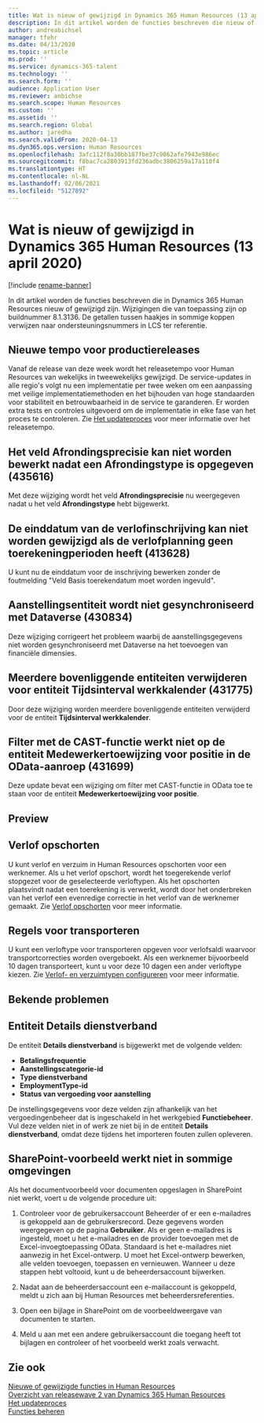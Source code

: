 ```yaml
---
title: Wat is nieuw of gewijzigd in Dynamics 365 Human Resources (13 april 2020)
description: In dit artikel worden de functies beschreven die nieuw of gewijzigd zijn in Microsoft Dynamics 365 Human Resources voor 13 april 2020.
author: andreabichsel
manager: tfehr
ms.date: 04/13/2020
ms.topic: article
ms.prod: ''
ms.service: dynamics-365-talent
ms.technology: ''
ms.search.form: ''
audience: Application User
ms.reviewer: anbichse
ms.search.scope: Human Resources
ms.custom: ''
ms.assetid: ''
ms.search.region: Global
ms.author: jaredha
ms.search.validFrom: 2020-04-13
ms.dyn365.ops.version: Human Resources
ms.openlocfilehash: 3afc112f8a30bb187fbe37c9062afe7943e986ec
ms.sourcegitcommit: f8bac7ca2803913fd236adbc3806259a17a110f4
ms.translationtype: HT
ms.contentlocale: nl-NL
ms.lasthandoff: 02/06/2021
ms.locfileid: "5127892"
---
```

# <a name="whats-new-or-changed-in-dynamics-365-human-resources-april-13-2020"></a>Wat is nieuw of gewijzigd in Dynamics 365 Human Resources (13 april 2020)

[!include [rename-banner](~/includes/cc-data-platform-banner.md)]

In dit artikel worden de functies beschreven die in Dynamics 365 Human Resources nieuw of gewijzigd zijn. Wijzigingen die van toepassing zijn op buildnummer 8.1.3136. De getallen tussen haakjes in sommige koppen verwijzen naar ondersteuningsnummers in LCS ter referentie.

## <a name="new-production-release-cadence"></a>Nieuwe tempo voor productiereleases

Vanaf de release van deze week wordt het releasetempo voor Human Resources van wekelijks in tweewekelijks gewijzigd. De service-updates in alle regio's volgt nu een implementatie per twee weken om een aanpassing met veilige implementatiemethoden en het bijhouden van hoge standaarden voor stabiliteit en betrouwbaarheid in de service te garanderen. Er worden extra tests en controles uitgevoerd om de implementatie in elke fase van het proces te controleren. Zie [Het updateproces](hr-admin-setup-update-process.md) voor meer informatie over het releasetempo.

## <a name="rounding-precision-field-isnt-editable-after-specifying-a-rounding-type-435616"></a>Het veld Afrondingsprecisie kan niet worden bewerkt nadat een Afrondingstype is opgegeven (435616)

Met deze wijziging wordt het veld **Afrondingsprecisie** nu weergegeven nadat u het veld **Afrondingstype** hebt bijgewerkt.

## <a name="cant-edit-leave-enrollment-end-date-when-the-leave-plan-doesnt-have-accrual-periods-413628"></a>De einddatum van de verlofinschrijving kan niet worden gewijzigd als de verlofplanning geen toerekeningperioden heeft (413628)

U kunt nu de einddatum voor de inschrijving bewerken zonder de foutmelding "Veld Basis toerekendatum moet worden ingevuld".

## <a name="employment-entity-doesnt-sync-to-dataverse-430834"></a>Aanstellingsentiteit wordt niet gesynchroniseerd met Dataverse (430834)

Deze wijziging corrigeert het probleem waarbij de aanstellingsgegevens niet worden gesynchroniseerd met Dataverse na het toevoegen van financiële dimensies. 

## <a name="remove-multi-parenting-for-work-calendar-time-interval-entity-431775"></a>Meerdere bovenliggende entiteiten verwijderen voor entiteit Tijdsinterval werkkalender (431775)

Door deze wijziging worden meerdere bovenliggende entiteiten verwijderd voor de entiteit **Tijdsinterval werkkalender**.

## <a name="filter-with-cast-function-doesnt-work-on-odata-call-position-worker-assignment-entity-431699"></a>Filter met de CAST-functie werkt niet op de entiteit Medewerkertoewijzing voor positie in de OData-aanroep (431699)

Deze update bevat een wijziging om filter met CAST-functie in OData toe te staan voor de entiteit **Medewerkertoewijzing voor positie**.

## <a name="in-preview"></a>Preview

## <a name="leave-suspension"></a>Verlof opschorten

U kunt verlof en verzuim in Human Resources opschorten voor een werknemer. Als u het verlof opschort, wordt het toegerekende verlof stopgezet voor de geselecteerde verloftypen. Als het opschorten plaatsvindt nadat een toerekening is verwerkt, wordt door het onderbreken van het verlof een evenredige correctie in het verlof van de werknemer gemaakt. Zie [Verlof opschorten](hr-leave-and-absence-suspend-leave.md) voor meer informatie.

## <a name="carry-forward-rules"></a>Regels voor transporteren

U kunt een verloftype voor transporteren opgeven voor verlofsaldi waarvoor transportcorrecties worden overgeboekt. Als een werknemer bijvoorbeeld 10 dagen transporteert, kunt u voor deze 10 dagen een ander verloftype kiezen. Zie [Verlof- en verzuimtypen configureren](hr-leave-and-absence-types.md) voor meer informatie.

## <a name="known-issues"></a>Bekende problemen

## <a name="employment-details-entity"></a>Entiteit Details dienstverband

De entiteit **Details dienstverband** is bijgewerkt met de volgende velden:

- **Betalingsfrequentie**
- **Aanstellingscategorie-id**
- **Type dienstverband**
- **EmploymentType-id**
- **Status van vergoeding voor aanstelling**

De instellingsgegevens voor deze velden zijn afhankelijk van het vergoedingenbeheer dat is ingeschakeld in het werkgebied **Functiebeheer**. Vul deze velden niet in of werk ze niet bij in de entiteit **Details dienstverband**, omdat deze tijdens het importeren fouten zullen opleveren.

## <a name="sharepoint-preview-doesnt-work-in-some-environments"></a>SharePoint-voorbeeld werkt niet in sommige omgevingen

Als het documentvoorbeeld voor documenten opgeslagen in SharePoint niet werkt, voert u de volgende procedure uit:

1. Controleer voor de gebruikersaccount Beheerder of er een e-mailadres is gekoppeld aan de gebruikersrecord. Deze gegevens worden weergegeven op de pagina **Gebruiker**. Als er geen e-mailadres is ingesteld, moet u het e-mailadres en de provider toevoegen met de Excel-invoegtoepassing OData. Standaard is het e-mailadres niet aanwezig in het Excel-ontwerp. U moet het Excel-ontwerp bewerken, alle velden toevoegen, toepassen en vernieuwen. Wanneer u deze stappen hebt voltooid, kunt u de beheerdersaccount bijwerken.

2. Nadat aan de beheerdersaccount een e-mailaccount is gekoppeld, meldt u zich aan bij Human Resources met beheerdersreferenties.

3. Open een bijlage in SharePoint om de voorbeeldweergave van documenten te starten.

4. Meld u aan met een andere gebruikersaccount die toegang heeft tot bijlagen en controleer of het voorbeeld werkt zoals verwacht.

## <a name="see-also"></a>Zie ook

[Nieuwe of gewijzigde functies in Human Resources](hr-admin-whats-new.md)</br>
[Overzicht van releasewave 2 van Dynamics 365 Human Resources](https://docs.microsoft.com/dynamics365-release-plan/2019wave2/dynamics365-human-resources/)</br>
[Het updateproces](hr-admin-setup-update-process.md)</br>
[Functies beheren](hr-admin-manage-features.md)